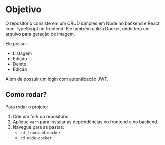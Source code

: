 # Objetivo

O repositório consiste em um CRUD simples em Node no backend e React com TypeScript no frontend. Ele também utiliza Docker, onde terá um arquivo para geração de imagem.

Ele possui:
- Listagem
- Edição
- Delete
- Edição

Além de possuir um login com autenticação JWT.

## Como rodar?

Para rodar o projeto:
1. Crie um fork do repositório.
2. Aplique `yarn` para instalar as dependências no frontend e no backend.
3. Navegue para as pastas:
   - `cd frontend-docker`
   - `cd node-docker`

